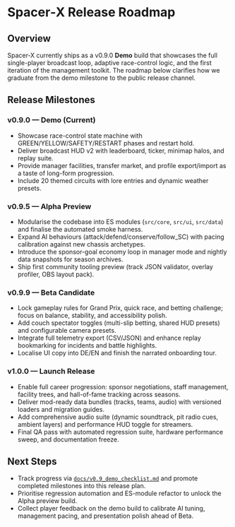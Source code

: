 # Spacer‑X Release Roadmap

## Overview
Spacer‑X currently ships as a v0.9.0 **Demo** build that showcases the full single-player broadcast loop, adaptive race-control logic, and the first iteration of the management toolkit. The roadmap below clarifies how we graduate from the demo milestone to the public release channel.

## Release Milestones
### v0.9.0 — Demo (Current)
- Showcase race-control state machine with GREEN/YELLOW/SAFETY/RESTART phases and restart hold.
- Deliver broadcast HUD v2 with leaderboard, ticker, minimap halos, and replay suite.
- Provide manager facilities, transfer market, and profile export/import as a taste of long-form progression.
- Include 20 themed circuits with lore entries and dynamic weather presets.

### v0.9.5 — Alpha Preview
- Modularise the codebase into ES modules (`src/core`, `src/ui`, `src/data`) and finalise the automated smoke harness.
- Expand AI behaviours (attack/defend/conserve/follow_SC) with pacing calibration against new chassis archetypes.
- Introduce the sponsor-goal economy loop in manager mode and nightly data snapshots for season archives.
- Ship first community tooling preview (track JSON validator, overlay profiler, OBS layout pack).

### v0.9.9 — Beta Candidate
- Lock gameplay rules for Grand Prix, quick race, and betting challenge; focus on balance, stability, and accessibility polish.
- Add couch spectator toggles (multi-slip betting, shared HUD presets) and configurable camera presets.
- Integrate full telemetry export (CSV/JSON) and enhance replay bookmarking for incidents and battle highlights.
- Localise UI copy into DE/EN and finish the narrated onboarding tour.

### v1.0.0 — Launch Release
- Enable full career progression: sponsor negotiations, staff management, facility trees, and hall-of-fame tracking across seasons.
- Deliver mod-ready data bundles (tracks, teams, audio) with versioned loaders and migration guides.
- Add comprehensive audio suite (dynamic soundtrack, pit radio cues, ambient layers) and performance HUD toggle for streamers.
- Final QA pass with automated regression suite, hardware performance sweep, and documentation freeze.

## Next Steps
- Track progress via [`docs/v0.9_demo_checklist.md`](v0.9_demo_checklist.md) and promote completed milestones into this release plan.
- Prioritise regression automation and ES-module refactor to unlock the Alpha preview build.
- Collect player feedback on the demo build to calibrate AI tuning, management pacing, and presentation polish ahead of Beta.
